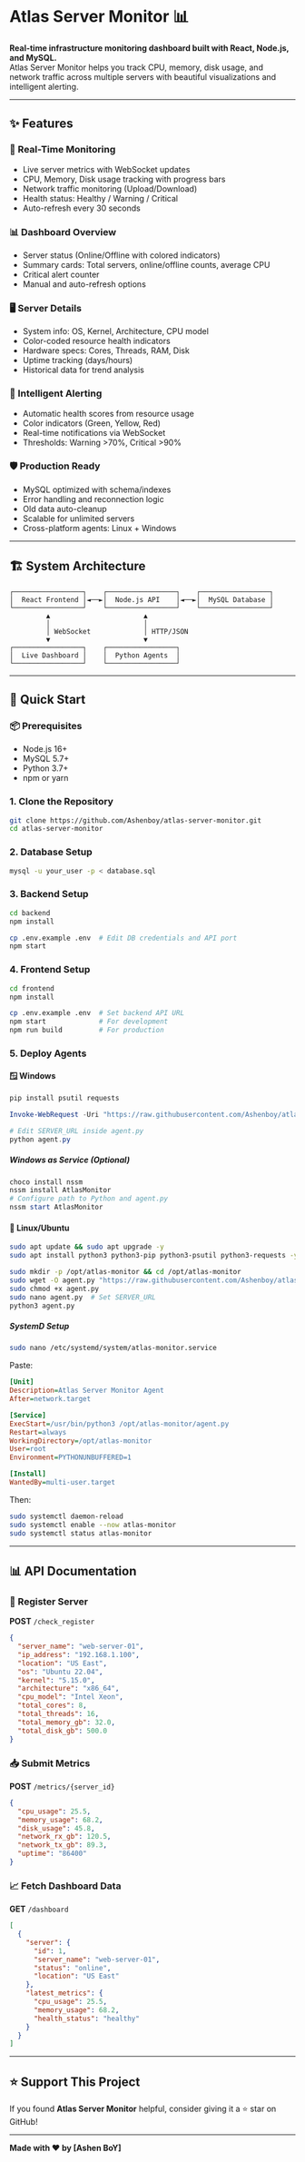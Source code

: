 # Atlas Server Monitor 📊

**Real-time infrastructure monitoring dashboard built with React, Node.js, and MySQL.**  
Atlas Server Monitor helps you track CPU, memory, disk usage, and network traffic across multiple servers with beautiful visualizations and intelligent alerting.

---

## ✨ Features

### 🎯 Real-Time Monitoring
- Live server metrics with WebSocket updates
- CPU, Memory, Disk usage tracking with progress bars
- Network traffic monitoring (Upload/Download)
- Health status: Healthy / Warning / Critical
- Auto-refresh every 30 seconds

### 📊 Dashboard Overview
- Server status (Online/Offline with colored indicators)
- Summary cards: Total servers, online/offline counts, average CPU
- Critical alert counter
- Manual and auto-refresh options

### 🖥️ Server Details
- System info: OS, Kernel, Architecture, CPU model
- Color-coded resource health indicators
- Hardware specs: Cores, Threads, RAM, Disk
- Uptime tracking (days/hours)
- Historical data for trend analysis

### 🔔 Intelligent Alerting
- Automatic health scores from resource usage
- Color indicators (Green, Yellow, Red)
- Real-time notifications via WebSocket
- Thresholds: Warning >70%, Critical >90%

### 🛡️ Production Ready
- MySQL optimized with schema/indexes
- Error handling and reconnection logic
- Old data auto-cleanup
- Scalable for unlimited servers
- Cross-platform agents: Linux + Windows

---

## 🏗️ System Architecture

```
┌─────────────────┐    ┌─────────────────┐    ┌─────────────────┐
│  React Frontend │◄──►│  Node.js API    │◄──►│  MySQL Database │
└─────────────────┘    └─────────────────┘    └─────────────────┘
         ▲                       ▲
         │                       │
         │ WebSocket             │ HTTP/JSON
         ▼                       ▼
┌─────────────────┐    ┌─────────────────┐
│  Live Dashboard │    │  Python Agents  │
└─────────────────┘    └─────────────────┘
```

---

## 🚀 Quick Start

### 📦 Prerequisites
- Node.js 16+
- MySQL 5.7+
- Python 3.7+
- npm or yarn

### 1. Clone the Repository
```bash
git clone https://github.com/Ashenboy/atlas-server-monitor.git
cd atlas-server-monitor
```

### 2. Database Setup
```bash
mysql -u your_user -p < database.sql
```

### 3. Backend Setup
```bash
cd backend
npm install

cp .env.example .env  # Edit DB credentials and API port
npm start
```

### 4. Frontend Setup
```bash
cd frontend
npm install

cp .env.example .env  # Set backend API URL
npm start             # For development
npm run build         # For production
```

### 5. Deploy Agents

#### 🪟 Windows
```powershell
pip install psutil requests

Invoke-WebRequest -Uri "https://raw.githubusercontent.com/Ashenboy/atlas-server-monitor/refs/heads/main/agent/agent_windows.py" -OutFile "agent.py"

# Edit SERVER_URL inside agent.py
python agent.py
```

##### Windows as Service (Optional)
```powershell
choco install nssm
nssm install AtlasMonitor
# Configure path to Python and agent.py
nssm start AtlasMonitor
```

#### 🐧 Linux/Ubuntu
```bash
sudo apt update && sudo apt upgrade -y
sudo apt install python3 python3-pip python3-psutil python3-requests -y

sudo mkdir -p /opt/atlas-monitor && cd /opt/atlas-monitor
sudo wget -O agent.py "https://raw.githubusercontent.com/Ashenboy/atlas-server-monitor/refs/heads/main/agent/agent_ubuntu.py"
sudo chmod +x agent.py
sudo nano agent.py  # Set SERVER_URL
python3 agent.py
```

##### SystemD Setup
```bash
sudo nano /etc/systemd/system/atlas-monitor.service
```

Paste:
```ini
[Unit]
Description=Atlas Server Monitor Agent
After=network.target

[Service]
ExecStart=/usr/bin/python3 /opt/atlas-monitor/agent.py
Restart=always
WorkingDirectory=/opt/atlas-monitor
User=root
Environment=PYTHONUNBUFFERED=1

[Install]
WantedBy=multi-user.target
```

Then:
```bash
sudo systemctl daemon-reload
sudo systemctl enable --now atlas-monitor
sudo systemctl status atlas-monitor
```

---

## 📊 API Documentation

### 🔐 Register Server
**POST** `/check_register`  
```json
{
  "server_name": "web-server-01",
  "ip_address": "192.168.1.100",
  "location": "US East",
  "os": "Ubuntu 22.04",
  "kernel": "5.15.0",
  "architecture": "x86_64",
  "cpu_model": "Intel Xeon",
  "total_cores": 8,
  "total_threads": 16,
  "total_memory_gb": 32.0,
  "total_disk_gb": 500.0
}
```

### 📥 Submit Metrics
**POST** `/metrics/{server_id}`  
```json
{
  "cpu_usage": 25.5,
  "memory_usage": 68.2,
  "disk_usage": 45.8,
  "network_rx_gb": 120.5,
  "network_tx_gb": 89.3,
  "uptime": "86400"
}
```

### 📈 Fetch Dashboard Data
**GET** `/dashboard`  
```json
[
  {
    "server": {
      "id": 1,
      "server_name": "web-server-01",
      "status": "online",
      "location": "US East"
    },
    "latest_metrics": {
      "cpu_usage": 25.5,
      "memory_usage": 68.2,
      "health_status": "healthy"
    }
  }
]
```

---

## ⭐ Support This Project

If you found **Atlas Server Monitor** helpful, consider giving it a ⭐ star on GitHub!

---

**Made with ❤️ by [Ashen BoY]**
